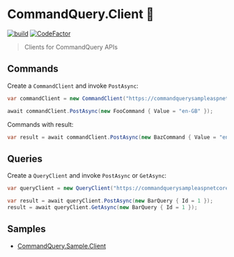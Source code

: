 # CommandQuery.Client 🧰

[![build](https://github.com/hlaueriksson/CommandQuery/actions/workflows/build.yml/badge.svg)](https://github.com/hlaueriksson/CommandQuery/actions/workflows/build.yml) [![CodeFactor](https://codefactor.io/repository/github/hlaueriksson/commandquery/badge)](https://codefactor.io/repository/github/hlaueriksson/commandquery)

> Clients for CommandQuery APIs

## Commands

Create a `CommandClient` and invoke `PostAsync`:

```cs
var commandClient = new CommandClient("https://commandquerysampleaspnetcore.azurewebsites.net/api/command/");

await commandClient.PostAsync(new FooCommand { Value = "en-GB" });
```

Commands with result:

```cs
var result = await commandClient.PostAsync(new BazCommand { Value = "en-GB" });
```

## Queries

Create a `QueryClient` and invoke `PostAsync` or `GetAsync`:

```cs
var queryClient = new QueryClient("https://commandquerysampleaspnetcore.azurewebsites.net/api/query/");

var result = await queryClient.PostAsync(new BarQuery { Id = 1 });
result = await queryClient.GetAsync(new BarQuery { Id = 1 });
```

## Samples

* [CommandQuery.Sample.Client](https://github.com/hlaueriksson/CommandQuery/tree/master/samples/CommandQuery.Sample.Client)
